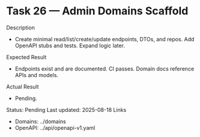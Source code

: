 <!--
File: 26-backend-admin-domains-scaffold.md
Purpose: Scaffold admin domains (themes, zones, seller codes,
memberships, subscriptions) with minimal endpoints and tests to unblock
frontend pages. All Rights Reserved. Arodi Emmanuel
-->
# Task 26 — Admin Domains Scaffold

Description
- Create minimal read/list/create/update endpoints, DTOs, and repos.
  Add OpenAPI stubs and tests. Expand logic later.

Expected Result
- Endpoints exist and are documented. CI passes. Domain docs reference
  APIs and models.

Actual Result
- Pending.

Status: Pending
Last updated: 2025-08-18
Links
- Domains: ../domains
- OpenAPI: ../api/openapi-v1.yaml
